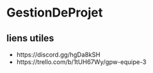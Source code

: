 # GestionDeProjet
 
 <h2>liens utiles</h2>
 <ul>
    <li>https://discord.gg/hgDa8kSH</li>
    <li>https://trello.com/b/1tUH67Wy/gpw-equipe-3</li>
 </ul>